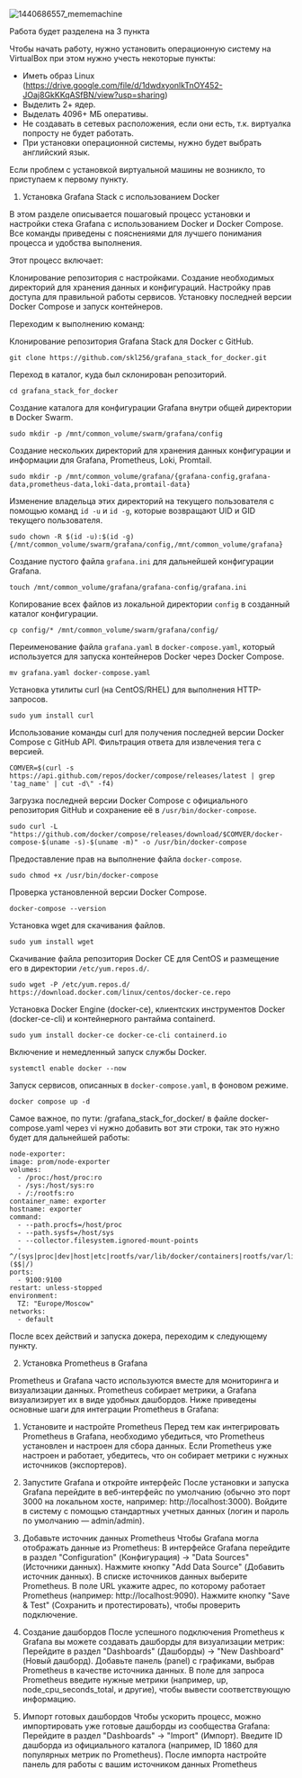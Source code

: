 ![1440686557_mememachine](https://github.com/user-attachments/assets/9f15babe-67d3-4566-a3cf-b3fa07bea921)

Работа будет разделена на 3 пункта

Чтобы начать работу, нужно установить операционную систему на VirtualBox при этом нужно учесть некоторые пункты:

- Иметь образ Linux (https://drive.google.com/file/d/1dwdxyonlkTnOY452-JOaj8GkKKqASfBN/view?usp=sharing)
- Выделить 2+ ядер.
- Выделать 4096+ МБ оперативы.
- Не создавать в сетевых расположения, если они есть, т.к. виртуалка попросту не будет работать.
- При установки операционной системы, нужно будет выбрать английский язык.

Если проблем с установкой виртуальной машины не возникло, то приступаем к первому пункту.

1. Установка Grafana Stack с использованием Docker

В этом разделе описывается пошаговый процесс установки и настройки стека Grafana с использованием Docker и Docker Compose. Все команды приведены с пояснениями для лучшего понимания процесса и удобства выполнения.

Этот процесс включает:

Клонирование репозитория с настройками.
Создание необходимых директорий для хранения данных и конфигураций.
Настройку прав доступа для правильной работы сервисов.
Установку последней версии Docker Compose и запуск контейнеров.

Переходим к выполнению команд:

Клонирование репозитория Grafana Stack для Docker с GitHub.

    git clone https://github.com/skl256/grafana_stack_for_docker.git

Переход в каталог, куда был склонирован репозиторий.

    cd grafana_stack_for_docker
    
Создание каталога для конфигурации Grafana внутри общей директории в Docker Swarm.

    sudo mkdir -p /mnt/common_volume/swarm/grafana/config

Создание нескольких директорий для хранения данных конфигурации и информации для Grafana, Prometheus, Loki, Promtail.

    sudo mkdir -p /mnt/common_volume/grafana/{grafana-config,grafana-data,prometheus-data,loki-data,promtail-data}
   
Изменение владельца этих директорий на текущего пользователя с помощью команд `id -u` и `id -g`, которые возвращают UID и GID текущего пользователя.   

    sudo chown -R $(id -u):$(id -g) {/mnt/common_volume/swarm/grafana/config,/mnt/common_volume/grafana}
    
Создание пустого файла `grafana.ini` для дальнейшей конфигурации Grafana. 

    touch /mnt/common_volume/grafana/grafana-config/grafana.ini
    
Копирование всех файлов из локальной директории `config` в созданный каталог конфигурации.   

    cp config/* /mnt/common_volume/swarm/grafana/config/
    
Переименование файла `grafana.yaml` в `docker-compose.yaml`, который используется для запуска контейнеров Docker через Docker Compose. 

    mv grafana.yaml docker-compose.yaml

Установка утилиты curl (на CentOS/RHEL) для выполнения HTTP-запросов.

    sudo yum install curl
    
Использование команды curl для получения последней версии Docker Compose с GitHub API. Фильтрация ответа для извлечения тега с версией.

    COMVER=$(curl -s https://api.github.com/repos/docker/compose/releases/latest | grep 'tag_name' | cut -d\" -f4)

Загрузка последней версии Docker Compose с официального репозитория GitHub и сохранение её в `/usr/bin/docker-compose`.     

    sudo curl -L "https://github.com/docker/compose/releases/download/$COMVER/docker-compose-$(uname -s)-$(uname -m)" -o /usr/bin/docker-compose
    
Предоставление прав на выполнение файла `docker-compose`.  

    sudo chmod +x /usr/bin/docker-compose
    
Проверка установленной версии Docker Compose.

    docker-compose --version
    
Установка wget для скачивания файлов.   

    sudo yum install wget
    
Скачивание файла репозитория Docker CE для CentOS и размещение его в директории `/etc/yum.repos.d/`.

    sudo wget -P /etc/yum.repos.d/ https://download.docker.com/linux/centos/docker-ce.repo
    
Установка Docker Engine (docker-ce), клиентских инструментов Docker (docker-ce-cli) и контейнерного рантайма containerd.

    sudo yum install docker-ce docker-ce-cli containerd.io
    
Включение и немедленный запуск службы Docker.

    systemctl enable docker --now
    
Запуск сервисов, описанных в `docker-compose.yaml`, в фоновом режиме.

    docker compose up -d 

Самое важное, по пути: /grafana_stack_for_docker/ в файле docker-compose.yaml через vi нужно добавить вот эти строки, так это нужно будет для дальнейшей работы:

    node-exporter: 
    image: prom/node-exporter 
    volumes: 
      - /proc:/host/proc:ro 
      - /sys:/host/sys:ro 
      - /:/rootfs:ro 
    container_name: exporter 
    hostname: exporter 
    command: 
      - --path.procfs=/host/proc 
      - --path.sysfs=/host/sys 
      - --collector.filesystem.ignored-mount-points 
      - ^/(sys|proc|dev|host|etc|rootfs/var/lib/docker/containers|rootfs/var/lib/docker/overlay2|rootfs/run/docker/netns|rootfs/var/lib/docker/aufs)($$|/) 
    ports: 
      - 9100:9100 
    restart: unless-stopped 
    environment: 
      TZ: "Europe/Moscow" 
    networks: 
      - default

После всех действий и запуска докера, переходим к следующему пункту.

2. Установка Prometheus в Grafana

Prometheus и Grafana часто используются вместе для мониторинга и визуализации данных. Prometheus собирает метрики, а Grafana визуализирует их в виде удобных дашбордов. Ниже приведены основные шаги для интеграции Prometheus в Grafana:

1. Установите и настройте Prometheus
    Перед тем как интегрировать Prometheus в Grafana, необходимо убедиться, что Prometheus установлен и настроен для сбора данных. Если Prometheus уже настроен и работает, убедитесь, что он собирает метрики с нужных источников (экспортеров).

2. Запустите Grafana и откройте интерфейс
    После установки и запуска Grafana перейдите в веб-интерфейс по умолчанию (обычно это порт 3000 на локальном хосте, например: http://localhost:3000). Войдите в систему с помощью стандартных учетных данных (логин и пароль по умолчанию — admin/admin).

3. Добавьте источник данных Prometheus
    Чтобы Grafana могла отображать данные из Prometheus:
        В интерфейсе Grafana перейдите в раздел "Configuration" (Конфигурация) -> "Data Sources" (Источники данных).
        Нажмите кнопку "Add Data Source" (Добавить источник данных).
        В списке источников данных выберите Prometheus.
        В поле URL укажите адрес, по которому работает Prometheus (например: http://localhost:9090).
        Нажмите кнопку "Save & Test" (Сохранить и протестировать), чтобы проверить подключение.

4. Создание дашбордов
    После успешного подключения Prometheus к Grafana вы можете создавать дашборды для визуализации метрик:
        Перейдите в раздел "Dashboards" (Дашборды) -> "New Dashboard" (Новый дашборд).
        Добавьте панель (panel) с графиками, выбрав Prometheus в качестве источника данных.
        В поле для запроса Prometheus введите нужные метрики (например, up, node_cpu_seconds_total, и другие), чтобы вывести соответствующую информацию.

5. Импорт готовых дашбордов
    Чтобы ускорить процесс, можно импортировать уже готовые дашборды из сообщества Grafana:
        Перейдите в раздел "Dashboards" -> "Import" (Импорт).
        Введите ID дашборда из официального каталога (например, ID 1860 для популярных метрик по Prometheus).
        После импорта настройте панель для работы с вашим источником данных Prometheus
